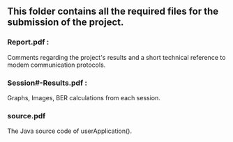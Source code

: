## This folder contains all the required files for the submission of the project.

### Report.pdf :
Comments regarding the project's results and a short technical reference to modem communication protocols.

### Session#-Results.pdf :
Graphs, Images, BER calculations from each session. 

### source.pdf
The Java source code of userApplication().
